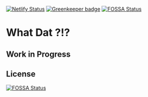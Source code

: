 [![Netlify Status](https://api.netlify.com/api/v1/badges/47515795-a0e2-41a6-812e-4528dfea18f9/deploy-status)](https://app.netlify.com/sites/whatdat/deploys)
[![Greenkeeper badge](https://badges.greenkeeper.io/mikesprague/whatdat.svg?token=3333a35e984fd017c8d163878613fa89c1c66a68a68a3dd205ba013f28da083a&ts=1546963843229)](https://greenkeeper.io/)
[![FOSSA Status](https://app.fossa.io/api/projects/git%2Bgithub.com%2Fmikesprague%2Fwhatdat.svg?type=shield)](https://app.fossa.io/projects/git%2Bgithub.com%2Fmikesprague%2Fwhatdat?ref=badge_shield)

# What Dat ?!?

## Work in Progress


## License
[![FOSSA Status](https://app.fossa.io/api/projects/git%2Bgithub.com%2Fmikesprague%2Fwhatdat.svg?type=large)](https://app.fossa.io/projects/git%2Bgithub.com%2Fmikesprague%2Fwhatdat?ref=badge_large)